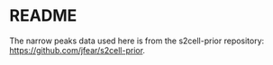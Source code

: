 # README

The narrow peaks data used here is from the s2cell-prior repository: <https://github.com/jfear/s2cell-prior>.
